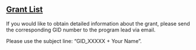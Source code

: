 
## [Grant List](https://pan.baidu.com/s/1OAQxck0xsWrOIFtUUm0sPg?pwd=xecv)

If you would like to obtain detailed information about the grant, please send the corresponding GID number to the program lead via email. 

Please use the subject line: “GID_XXXXX + Your Name”.

<br>

